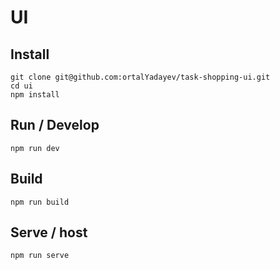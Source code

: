 # UI

## Install

```
git clone git@github.com:ortalYadayev/task-shopping-ui.git
cd ui
npm install
```

## Run / Develop

```
npm run dev
```

## Build

```
npm run build
```

## Serve / host

```
npm run serve
```
